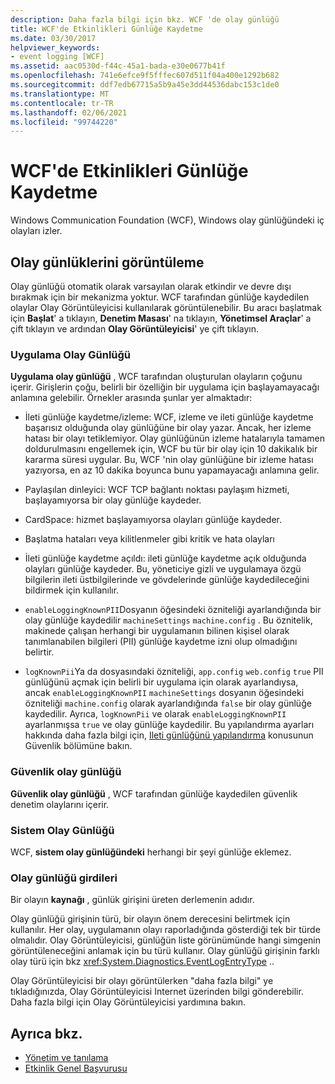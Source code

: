```yaml
---
description: Daha fazla bilgi için bkz. WCF 'de olay günlüğü
title: WCF'de Etkinlikleri Günlüğe Kaydetme
ms.date: 03/30/2017
helpviewer_keywords:
- event logging [WCF]
ms.assetid: aac0530d-f44c-45a1-bada-e30e0677b41f
ms.openlocfilehash: 741e6efce9f5fffec607d511f04a400e1292b682
ms.sourcegitcommit: ddf7edb67715a5b9a45e3dd44536dabc153c1de0
ms.translationtype: MT
ms.contentlocale: tr-TR
ms.lasthandoff: 02/06/2021
ms.locfileid: "99744220"
---
```

# <a name="event-logging-in-wcf"></a>WCF'de Etkinlikleri Günlüğe Kaydetme

Windows Communication Foundation (WCF), Windows olay günlüğündeki iç olayları izler.  
  
## <a name="viewing-event-logs"></a>Olay günlüklerini görüntüleme  

 Olay günlüğü otomatik olarak varsayılan olarak etkindir ve devre dışı bırakmak için bir mekanizma yoktur. WCF tarafından günlüğe kaydedilen olaylar Olay Görüntüleyicisi kullanılarak görüntülenebilir. Bu aracı başlatmak için **Başlat**' a tıklayın, **Denetim Masası**' na tıklayın, **Yönetimsel Araçlar**' a çift tıklayın ve ardından **Olay Görüntüleyicisi**' ye çift tıklayın.  
  
### <a name="application-event-log"></a>Uygulama Olay Günlüğü  

 **Uygulama olay günlüğü** , WCF tarafından oluşturulan olayların çoğunu içerir. Girişlerin çoğu, belirli bir özelliğin bir uygulama için başlayamayacağı anlamına gelebilir. Örnekler arasında şunlar yer almaktadır:  
  
- İleti günlüğe kaydetme/izleme: WCF, izleme ve ileti günlüğe kaydetme başarısız olduğunda olay günlüğüne bir olay yazar. Ancak, her izleme hatası bir olayı tetiklemiyor. Olay günlüğünün izleme hatalarıyla tamamen doldurulmasını engellemek için, WCF bu tür bir olay için 10 dakikalık bir kararma süresi uygular. Bu, WCF 'nin olay günlüğüne bir izleme hatası yazıyorsa, en az 10 dakika boyunca bunu yapamayacağı anlamına gelir.  
  
- Paylaşılan dinleyici: WCF TCP bağlantı noktası paylaşım hizmeti, başlayamıyorsa bir olay günlüğe kaydeder.  
  
- CardSpace: hizmet başlayamıyorsa olayları günlüğe kaydeder.  
  
- Başlatma hataları veya kilitlenmeler gibi kritik ve hata olayları  
  
- İleti günlüğe kaydetme açıldı: ileti günlüğe kaydetme açık olduğunda olayları günlüğe kaydeder. Bu, yöneticiye gizli ve uygulamaya özgü bilgilerin ileti üstbilgilerinde ve gövdelerinde günlüğe kaydedileceğini bildirmek için kullanılır.  
  
- `enableLoggingKnownPII`Dosyanın öğesindeki özniteliği ayarlandığında bir olay günlüğe kaydedilir `machineSettings` `machine.config` . Bu öznitelik, makinede çalışan herhangi bir uygulamanın bilinen kişisel olarak tanımlanabilen bilgileri (PII) günlüğe kaydetme izni olup olmadığını belirtir.  
  
- `logKnownPii`Ya da dosyasındaki özniteliği, `app.config` `web.config` `true` PII günlüğünü açmak için belirli bir uygulama için olarak ayarlandıysa, ancak `enableLoggingKnownPII` `machineSettings` dosyanın öğesindeki özniteliği `machine.config` olarak ayarlandığında `false` bir olay günlüğe kaydedilir. Ayrıca, `logKnownPii` ve olarak `enableLoggingKnownPII` ayarlanmışsa `true` ve olay günlüğe kaydedilir. Bu yapılandırma ayarları hakkında daha fazla bilgi için, [Ileti günlüğünü yapılandırma](../configuring-message-logging.md) konusunun Güvenlik bölümüne bakın.  
  
### <a name="security-event-log"></a>Güvenlik olay günlüğü  

 **Güvenlik olay günlüğü** , WCF tarafından günlüğe kaydedilen güvenlik denetim olaylarını içerir.  
  
### <a name="system-event-log"></a>Sistem Olay Günlüğü  

 WCF, **sistem olay günlüğündeki** herhangi bir şeyi günlüğe eklemez.  
  
### <a name="event-log-entries"></a>Olay günlüğü girdileri  

 Bir olayın **kaynağı** , günlük girişini üreten derlemenin adıdır.  
  
 Olay günlüğü girişinin türü, bir olayın önem derecesini belirtmek için kullanılır. Her olay, uygulamanın olayı raporladığında gösterdiği tek bir türde olmalıdır. Olay Görüntüleyicisi, günlüğün liste görünümünde hangi simgenin görüntüleneceğini anlamak için bu türü kullanır. Olay günlüğü girişinin farklı olay türü için bkz <xref:System.Diagnostics.EventLogEntryType> ..  
  
 Olay Görüntüleyicisi bir olayı görüntülerken "daha fazla bilgi" ye tıkladığınızda, Olay Görüntüleyicisi Internet üzerinden bilgi gönderebilir. Daha fazla bilgi için Olay Görüntüleyicisi yardımına bakın.  
  
## <a name="see-also"></a>Ayrıca bkz.

- [Yönetim ve tanılama](../index.md)
- [Etkinlik Genel Başvurusu](events-general-reference.md)
